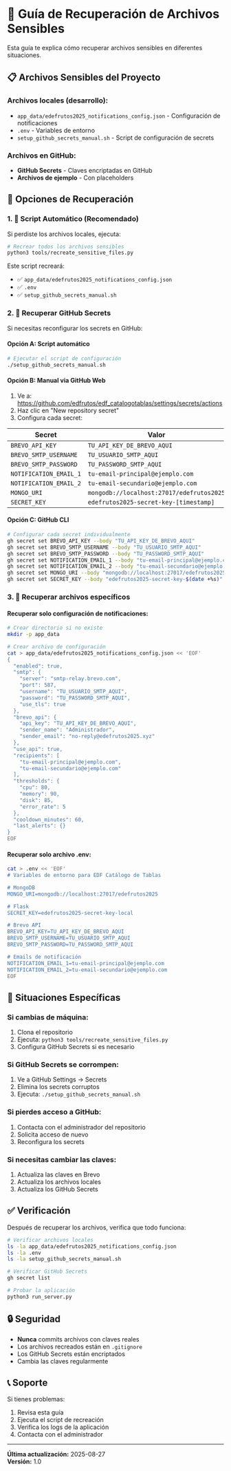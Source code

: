 # 🔄 Guía de Recuperación de Archivos Sensibles

Esta guía te explica cómo recuperar archivos sensibles en diferentes situaciones.

## 📋 Archivos Sensibles del Proyecto

### **Archivos locales (desarrollo):**
- `app_data/edefrutos2025_notifications_config.json` - Configuración de notificaciones
- `.env` - Variables de entorno
- `setup_github_secrets_manual.sh` - Script de configuración de secrets

### **Archivos en GitHub:**
- **GitHub Secrets** - Claves encriptadas en GitHub
- **Archivos de ejemplo** - Con placeholders

## 🔄 Opciones de Recuperación

### **1. 🐍 Script Automático (Recomendado)**

Si perdiste los archivos locales, ejecuta:

```bash
# Recrear todos los archivos sensibles
python3 tools/recreate_sensitive_files.py
```

Este script recreará:
- ✅ `app_data/edefrutos2025_notifications_config.json`
- ✅ `.env`
- ✅ `setup_github_secrets_manual.sh`

### **2. 🔐 Recuperar GitHub Secrets**

Si necesitas reconfigurar los secrets en GitHub:

#### **Opción A: Script automático**
```bash
# Ejecutar el script de configuración
./setup_github_secrets_manual.sh
```

#### **Opción B: Manual via GitHub Web**
1. Ve a: https://github.com/edfrutos/edf_catalogotablas/settings/secrets/actions
2. Haz clic en "New repository secret"
3. Configura cada secret:

| Secret | Valor |
|--------|-------|
| `BREVO_API_KEY` | `TU_API_KEY_DE_BREVO_AQUI` |
| `BREVO_SMTP_USERNAME` | `TU_USUARIO_SMTP_AQUI` |
| `BREVO_SMTP_PASSWORD` | `TU_PASSWORD_SMTP_AQUI` |
| `NOTIFICATION_EMAIL_1` | `tu-email-principal@ejemplo.com` |
| `NOTIFICATION_EMAIL_2` | `tu-email-secundario@ejemplo.com` |
| `MONGO_URI` | `mongodb://localhost:27017/edefrutos2025` |
| `SECRET_KEY` | `edefrutos2025-secret-key-[timestamp]` |

#### **Opción C: GitHub CLI**
```bash
# Configurar cada secret individualmente
gh secret set BREVO_API_KEY --body "TU_API_KEY_DE_BREVO_AQUI"
gh secret set BREVO_SMTP_USERNAME --body "TU_USUARIO_SMTP_AQUI"
gh secret set BREVO_SMTP_PASSWORD --body "TU_PASSWORD_SMTP_AQUI"
gh secret set NOTIFICATION_EMAIL_1 --body "tu-email-principal@ejemplo.com"
gh secret set NOTIFICATION_EMAIL_2 --body "tu-email-secundario@ejemplo.com"
gh secret set MONGO_URI --body "mongodb://localhost:27017/edefrutos2025"
gh secret set SECRET_KEY --body "edefrutos2025-secret-key-$(date +%s)"
```

### **3. 📁 Recuperar archivos específicos**

#### **Recuperar solo configuración de notificaciones:**
```bash
# Crear directorio si no existe
mkdir -p app_data

# Crear archivo de configuración
cat > app_data/edefrutos2025_notifications_config.json << 'EOF'
{
  "enabled": true,
  "smtp": {
    "server": "smtp-relay.brevo.com",
    "port": 587,
    "username": "TU_USUARIO_SMTP_AQUI",
    "password": "TU_PASSWORD_SMTP_AQUI",
    "use_tls": true
  },
  "brevo_api": {
    "api_key": "TU_API_KEY_DE_BREVO_AQUI",
    "sender_name": "Administrador",
    "sender_email": "no-reply@edefrutos2025.xyz"
  },
  "use_api": true,
  "recipients": [
    "tu-email-principal@ejemplo.com",
    "tu-email-secundario@ejemplo.com"
  ],
  "thresholds": {
    "cpu": 80,
    "memory": 90,
    "disk": 85,
    "error_rate": 5
  },
  "cooldown_minutes": 60,
  "last_alerts": {}
}
EOF
```

#### **Recuperar solo archivo .env:**
```bash
cat > .env << 'EOF'
# Variables de entorno para EDF Catálogo de Tablas

# MongoDB
MONGO_URI=mongodb://localhost:27017/edefrutos2025

# Flask
SECRET_KEY=edefrutos2025-secret-key-local

# Brevo API
BREVO_API_KEY=TU_API_KEY_DE_BREVO_AQUI
BREVO_SMTP_USERNAME=TU_USUARIO_SMTP_AQUI
BREVO_SMTP_PASSWORD=TU_PASSWORD_SMTP_AQUI

# Emails de notificación
NOTIFICATION_EMAIL_1=tu-email-principal@ejemplo.com
NOTIFICATION_EMAIL_2=tu-email-secundario@ejemplo.com
EOF
```

## 🚨 Situaciones Específicas

### **Si cambias de máquina:**
1. Clona el repositorio
2. Ejecuta: `python3 tools/recreate_sensitive_files.py`
3. Configura GitHub Secrets si es necesario

### **Si GitHub Secrets se corrompen:**
1. Ve a GitHub Settings → Secrets
2. Elimina los secrets corruptos
3. Ejecuta: `./setup_github_secrets_manual.sh`

### **Si pierdes acceso a GitHub:**
1. Contacta con el administrador del repositorio
2. Solicita acceso de nuevo
3. Reconfigura los secrets

### **Si necesitas cambiar las claves:**
1. Actualiza las claves en Brevo
2. Actualiza los archivos locales
3. Actualiza los GitHub Secrets

## ✅ Verificación

Después de recuperar los archivos, verifica que todo funciona:

```bash
# Verificar archivos locales
ls -la app_data/edefrutos2025_notifications_config.json
ls -la .env
ls -la setup_github_secrets_manual.sh

# Verificar GitHub Secrets
gh secret list

# Probar la aplicación
python3 run_server.py
```

## 🔒 Seguridad

- **Nunca** commits archivos con claves reales
- Los archivos recreados están en `.gitignore`
- Los GitHub Secrets están encriptados
- Cambia las claves regularmente

## 📞 Soporte

Si tienes problemas:
1. Revisa esta guía
2. Ejecuta el script de recreación
3. Verifica los logs de la aplicación
4. Contacta con el administrador

---

**Última actualización:** 2025-08-27  
**Versión:** 1.0
